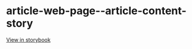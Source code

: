 # article-web-page--article-content-story

[View in storybook](https://raw.githack.com/Independent-Digital-News-and-Media-Ltd/indy100-pwamp-sb/PR-433-sb/index.html?path=/story/article-web-page--article-content-story)